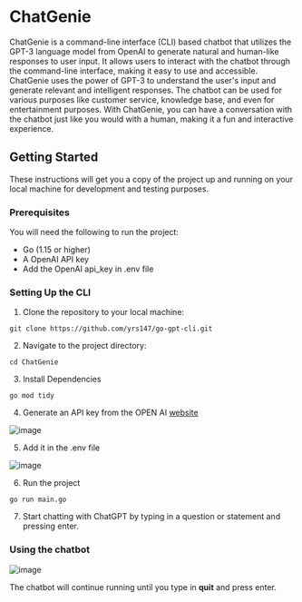 # ChatGenie

ChatGenie is a command-line interface (CLI) based chatbot that utilizes the GPT-3 language model from OpenAI to generate natural and human-like responses to user input. It allows users to interact with the chatbot through the command-line interface, making it easy to use and accessible. ChatGenie uses the power of GPT-3 to understand the user's input and generate relevant and intelligent responses. The chatbot can be used for various purposes like customer service, knowledge base, and even for entertainment purposes. With ChatGenie, you can have a conversation with the chatbot just like you would with a human, making it a fun and interactive experience.

## Getting Started

These instructions will get you a copy of the project up and running on your local machine for development and testing purposes.

### Prerequisites

You will need the following to run the project:

-   Go (1.15 or higher)
-   A OpenAI API key
-   Add the OpenAI api_key in .env file

### Setting Up the CLI

1.  Clone the repository to your local machine:

```
git clone https://github.com/yrs147/go-gpt-cli.git
```

2.  Navigate to the project directory:

```
cd ChatGenie
```
3. Install Dependencies

```
go mod tidy
```

4.  Generate an  API key from the OPEN AI [website](https://beta.openai.com/account/api-keys)

![image](https://user-images.githubusercontent.com/98258627/213876014-b3f15700-e279-4515-bb25-b706d63e75b6.png)

5. Add it in the .env file 

![image](https://user-images.githubusercontent.com/98258627/213876103-4b5ded86-98ee-461e-bf14-5dbd09bdc7fc.png)

6. Run the project 

```
go run main.go

```
7.  Start chatting with ChatGPT by typing in a question or statement and pressing enter.

### Using the chatbot


![image](https://user-images.githubusercontent.com/98258627/213878247-fe13a9b2-4ae0-4ab0-b906-4470495c0dab.png)

The chatbot will continue running until you type in **quit** and press enter.

